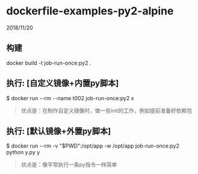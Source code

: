 # dockerfile-examples-py2-alpine
2018/11/20


构建
---
docker build -t job-run-once:py2 .


执行: [自定义镜像+内置py脚本]
---
$ docker run --rm --name t002 job-run-once:py2
x

> 优点是：在制作自定义镜像时，做一些init的工作，例如提前准备好依赖包

执行: [默认镜像+外置py脚本]
---
$ docker run --rm -v "$PWD":/opt/app -w /opt/app job-run-once:py2 python y.py
y

> 优点是：像平常执行一条py指令一样简单

